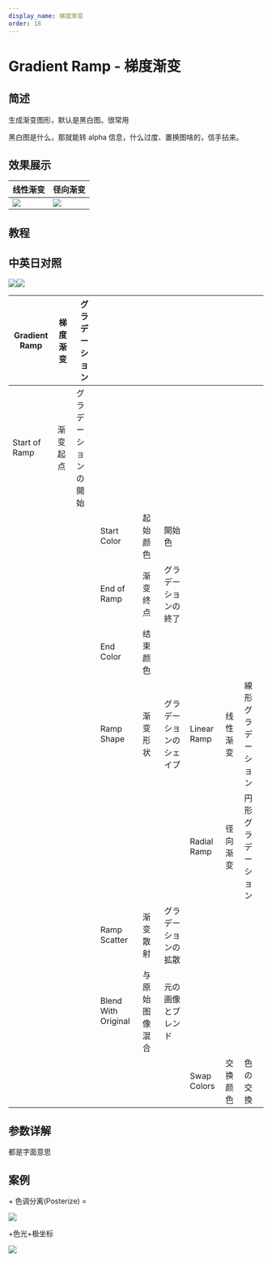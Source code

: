 ```yaml
---
display_name: 梯度渐变
order: 18
---
```


# Gradient Ramp - 梯度渐变

## 简述

生成渐变图形，默认是黑白图。很常用

黑白图是什么，那就能转 alpha 信息，什么过度、置换图啥的，信手拈来。

## 效果展示

| 线性渐变                                        | 径向渐变 |
| ----------------------------------------------- | -------- |
| ![](https://cdn.yuelili.com/20211230155111.png) |![](https://cdn.yuelili.com/20211230155156.png)|

## 教程

## 中英日对照

![](https://mir.yuelili.com/user/AE/effects/AE-Effects-Generate-Gradient_Ramp.png)![](https://mir.yuelili.com/user/AE/effects/AE-Effects-Generate-Gradient_Ramp_cn.png)

| Gradient Ramp | 梯度渐变 | グラデーション       |                     |                |                          |             |          |                    |
| ------------- | -------- | -------------------- | ------------------- | -------------- | ------------------------ | ----------- | -------- | ------------------ |
| Start of Ramp | 渐变起点 | グラデーションの開始 |                     |                |                          |             |          |                    |
|               |          |                      | Start Color         | 起始颜色       | 開始色                   |             |          |                    |
|               |          |                      | End of Ramp         | 渐变终点       | グラデーションの終了     |             |          |                    |
|               |          |                      | End Color           | 结束颜色       |                          |             |          |                    |
|               |          |                      | Ramp Shape          | 渐变形状       | グラデーションのシェイプ | Linear Ramp | 线性渐变 | 線形グラデーション |
|               |          |                      |                     |                |                          | Radial Ramp | 径向渐变 | 円形グラデーション |
|               |          |                      | Ramp Scatter        | 渐变散射       | グラデーションの拡散     |             |          |                    |
|               |          |                      | Blend With Original | 与原始图像混合 | 元の画像とブレンド       |             |          |                    |
|               |          |                      |                     |                |                          | Swap Colors | 交换颜色 | 色の交換           |

## 参数详解

都是字面意思

## 案例

\+ 色调分离(Posterize) =

![](https://cdn.yuelili.com/20211230155416.png)

+色光+极坐标

![](https://cdn.yuelili.com/20211230155610.png)

